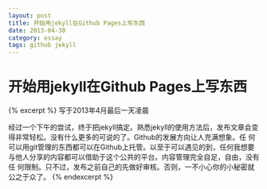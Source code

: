 ```yaml
---
layout: post
title: 开始用jekyll在Github Pages上写东西
date: 2013-04-30
category: essay
tags: github jekyll
---
```


# 开始用jekyll在Github Pages上写东西

{% excerpt %}
写于2013年4月最后一天凌晨

经过一个下午的尝试，终于把jekyll搞定。熟悉jekyll的使用方法后，发布文章会变得非常轻松。没有什么更多的可说的了。Github的发展方向让人充满想象。任
何可以用git管理的东西都可以在Github上托管。以至于可以遇见的到，任何我想要与他人分享的内容都可以借助于这个公共的平台。内容管理完全自足，自由，没有任
何限制。只不过，发布之前自己的先做好审核。否则，一不小心你的小秘密就公之于众了。
{% endexcerpt %}
